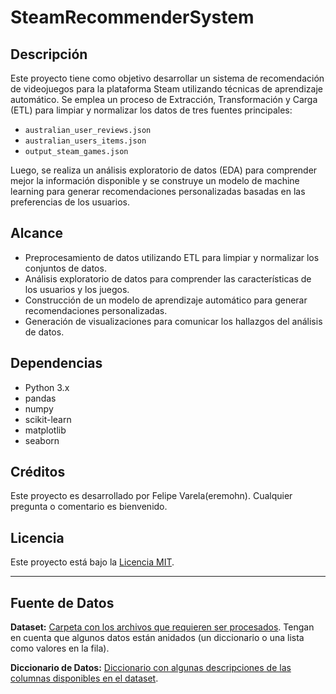 # SteamRecommenderSystem
## Descripción
Este proyecto tiene como objetivo desarrollar un sistema de recomendación de videojuegos para la plataforma Steam utilizando técnicas de aprendizaje automático. Se emplea un proceso de Extracción, Transformación y Carga (ETL) para limpiar y normalizar los datos de tres fuentes principales:

- `australian_user_reviews.json`
- `australian_users_items.json`
- `output_steam_games.json`

Luego, se realiza un análisis exploratorio de datos (EDA) para comprender mejor la información disponible y se construye un modelo de machine learning para generar recomendaciones personalizadas basadas en las preferencias de los usuarios.

## Alcance
- Preprocesamiento de datos utilizando ETL para limpiar y normalizar los conjuntos de datos.
- Análisis exploratorio de datos para comprender las características de los usuarios y los juegos.
- Construcción de un modelo de aprendizaje automático para generar recomendaciones personalizadas.
- Generación de visualizaciones para comunicar los hallazgos del análisis de datos.

## Dependencias
- Python 3.x
- pandas
- numpy
- scikit-learn
- matplotlib
- seaborn

## Créditos
Este proyecto es desarrollado por Felipe Varela(eremohn). Cualquier pregunta o comentario es bienvenido.

## Licencia
Este proyecto está bajo la [Licencia MIT](LICENSE).

---

## Fuente de Datos

**Dataset:** [Carpeta con los archivos que requieren ser procesados](https://drive.google.com/drive/folders/1HqBG2-sUkz_R3h1dZU5F2uAzpRn7BSpj). Tengan en cuenta que algunos datos están anidados (un diccionario o una lista como valores en la fila).

**Diccionario de Datos:** [Diccionario con algunas descripciones de las columnas disponibles en el dataset](https://docs.google.com/spreadsheets/d/1-t9HLzLHIGXvliq56UE_gMaWBVTPfrlTf2D9uAtLGrk/edit?usp=drive_link).
